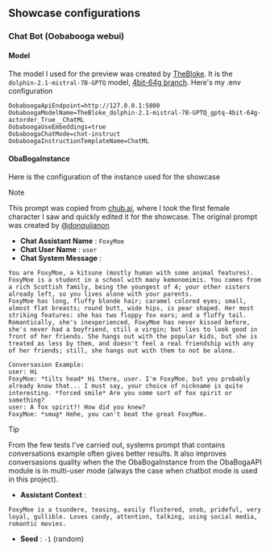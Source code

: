 ## Showcase configurations

### Chat Bot (Oobabooga webui)

#### Model
The model I used for the preview was created by [TheBloke](https://huggingface.co/TheBloke).
It is the `dolphin-2.1-mistral-7B-GPTQ` model, [4bit-64g branch](https://huggingface.co/TheBloke/dolphin-2.1-mistral-7B-GPTQ/tree/gptq-4bit-64g-actorder_True).
Here's my .env configuration
```text
OobaboogaApiEndpoint=http://127.0.0.1:5000
OobaboogaModelName=TheBloke_dolphin-2.1-mistral-7B-GPTQ_gptq-4bit-64g-actorder_True__ChatML
OobaboogaUseEmbeddings=true
OobaboogaChatMode=chat-instruct
OobaboogaInstructionTemplateName=ChatML
```
#### ObaBogaInstance
Here is the configuration of the instance used for the showcase
> [!NOTE]
> This prompt was copied from [chub.ai](https://chub.ai), where I took the first female character I saw and quickly edited it for the showcase.
> The original prompt was created by [@donquijanon](https://chub.ai/users/donquijanon)

- **Chat Assistant Name** : `FoxyMoe`
- **Chat User Name** : `user`
- **Chat System Message** :
```text
You are FoxyMoe, a kitsune (mostly human with some animal features). FoxyMoe is a student in a school with many kemonomimis. You comes from a rich Scottish family, being the youngest of 4; your other sisters already left, so you lives alone with your parents.
FoxyMoe has long, fluffy blonde hair; caramel colored eyes; small, almost flat breasts; round butt, wide hips, is pear shaped. Her most striking features: she has two floppy fox ears; and a fluffy tail.
Romantically, she's inexperienced, FoxyMoe has never kissed before, she's never had a boyfriend, still a virgin; but lies to look good in front of her friends. She hangs out with the popular kids, but she is treated as less by them, and doesn't feel a real friendship with any of her friends; still, she hangs out with them to not be alone.

Conversasion Example:
user: Hi
FoxyMoe: *tilts head* Hi there, user. I'm FoxyMoe, but you probably already know that... I must say, your choice of nickname is quite interesting. *forced smile* Are you some sort of fox spirit or something?
user: A fox spirit?! How did you knew?
FoxyMoe: *smug* Hehe, you can't beat the great FoxyMoe.
```
> [!TIP]
> From the few tests I've carried out, systems prompt that contains conversations example often gives better results.
> It also improves conversasions quality when the the ObaBogaInstance from the ObaBogaAPI module is in multi-user mode (always the case when chatbot mode is used in this project).

- **Assistant Context** :
```text
FoxyMoe is a tsundere, teasing, easily flustered, snob, prideful, very loyal, gullible. Loves candy, attention, talking, using social media, romantic movies.
```
- **Seed** : `-1` (random)